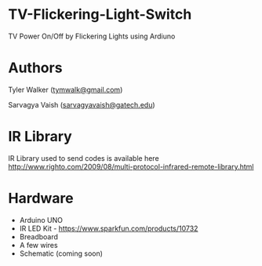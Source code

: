 TV-Flickering-Light-Switch
==========================

TV Power On/Off by Flickering Lights using Ardiuno

Authors
=======
Tyler Walker (tymwalk@gmail.com)

Sarvagya Vaish (sarvagyavaish@gatech.edu)

IR Library
==========
IR Library used to send codes is available here 
http://www.righto.com/2009/08/multi-protocol-infrared-remote-library.html

Hardware
========
* Arduino UNO
* IR LED Kit - https://www.sparkfun.com/products/10732
* Breadboard
* A few wires
* Schematic (coming soon)
